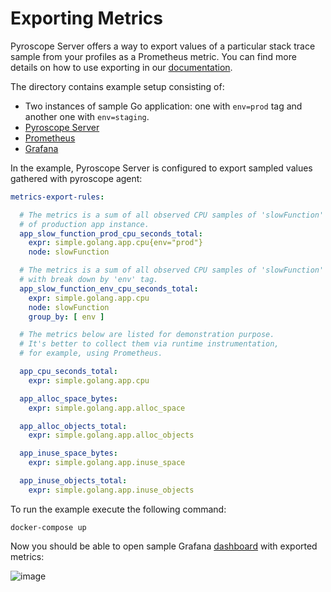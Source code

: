 # Exporting Metrics

Pyroscope Server offers a way to export values of a particular stack trace sample from your profiles as a Prometheus
metric. You can find more details on how to use exporting in our [documentation](http://pyroscope.io/docs/metrics-export).

The directory contains example setup consisting of:
 - Two instances of sample Go application: one with `env=prod` tag and another one with `env=staging`.
 - [Pyroscope Server](http://localhost:4040)
 - [Prometheus](http://localhost:9090)
 - [Grafana](http://localhost:3000)

In the example, Pyroscope Server is configured to export sampled values gathered with pyroscope agent:

```yaml
metrics-export-rules:

  # The metrics is a sum of all observed CPU samples of 'slowFunction'
  # of production app instance.
  app_slow_function_prod_cpu_seconds_total:
    expr: simple.golang.app.cpu{env="prod"}
    node: slowFunction

  # The metrics is a sum of all observed CPU samples of 'slowFunction'
  # with break down by 'env' tag.
  app_slow_function_env_cpu_seconds_total:
    expr: simple.golang.app.cpu
    node: slowFunction
    group_by: [ env ]

  # The metrics below are listed for demonstration purpose.
  # It's better to collect them via runtime instrumentation,
  # for example, using Prometheus.

  app_cpu_seconds_total:
    expr: simple.golang.app.cpu

  app_alloc_space_bytes:
    expr: simple.golang.app.alloc_space

  app_alloc_objects_total:
    expr: simple.golang.app.alloc_objects

  app_inuse_space_bytes:
    expr: simple.golang.app.inuse_space

  app_inuse_objects_total:
    expr: simple.golang.app.inuse_objects

```

To run the example execute the following command:

```shell
docker-compose up
```

Now you should be able to open sample Grafana [dashboard](http://localhost:3000) with exported metrics:

![image](https://user-images.githubusercontent.com/12090599/137328239-a56caea7-496b-4997-9a65-e7878597f83b.png)

